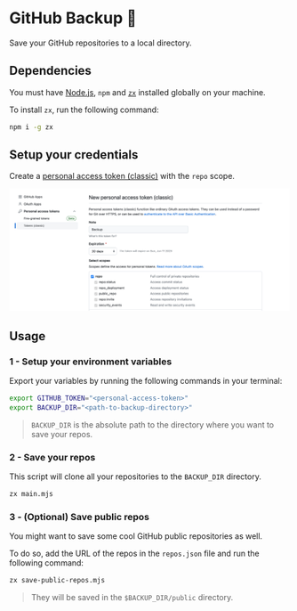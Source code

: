 # GitHub Backup 💾

Save your GitHub repositories to a local directory.

## Dependencies

You must have [Node.js](https://nodejs.org/en), `npm` and [`zx`](https://github.com/google/zx) installed globally on your machine.

To install `zx`, run the following command:

```bash
npm i -g zx
```

## Setup your credentials

Create a [personal access token (classic)](https://github.com/settings/tokens/new) with the `repo` scope.

![](./assets/token.png)

## Usage

### 1 - Setup your environment variables

Export your variables by running the following commands in your terminal:

```bash
export GITHUB_TOKEN="<personal-access-token>"
export BACKUP_DIR="<path-to-backup-directory>"
```

> `BACKUP_DIR` is the absolute path to the directory where you want to save your repos.

### 2 - Save your repos

This script will clone all your repositories to the `BACKUP_DIR` directory.

```bash
zx main.mjs
```

### 3 - (Optional) Save public repos

You might want to save some cool GitHub public repositories as well.

To do so, add the URL of the repos in the `repos.json` file and run the following command:

```bash
zx save-public-repos.mjs
```

> They will be saved in the `$BACKUP_DIR/public` directory.
